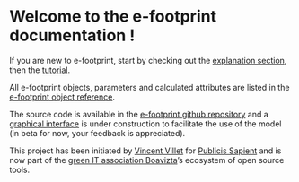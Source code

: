 # Welcome to the e-footprint documentation !

If you are new to e-footprint, start by checking out the [explanation section](explanation_overview.md), then the [tutorial](tutorial.md).

All e-footprint objects, parameters and calculated attributes are listed in the [e-footprint object reference](object_reference.md).

The source code is available in the [e-footprint github repository](https://github.com/Boavizta/e-footprint) and a [graphical interface](https://e-footprint-interface.nw.r.appspot.com/) is under construction to facilitate the use of the model (in beta for now, your feedback is appreciated). 

This project has been initiated by [Vincent Villet](mailto:vincent.villet@publicissapient.com) for <a href="https://www.publicissapient.com/" target="_blank">Publicis Sapient</a> and is now part of the <a href="https://www.boavizta.org/en" target="_blank">green IT association Boavizta</a>’s ecosystem of open source tools. 